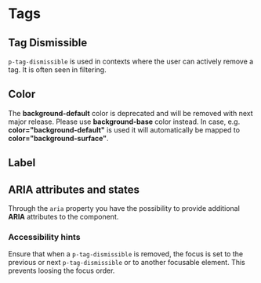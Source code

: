 # Tags

<TableOfContents></TableOfContents>

## Tag Dismissible

`p-tag-dismissible` is used in contexts where the user can actively remove a tag. It is often seen in filtering.

## Color

<p-inline-notification heading="Important note" state="error" dismiss-button="false">
  The <b>background-default</b> color is deprecated and will be removed with next major release. Please use
  <b>background-base</b> color instead. In case, e.g. <b>color="background-default"</b> is used it will automatically be
  mapped to <b>color="background-surface"</b>.

</p-inline-notification>

<Playground :markup="colorMarkup" :config="{ ...config, backgroundColor }">
  <SelectOptions v-model="backgroundColor" :values="backgroundColors" name="backgroundColor"></SelectOptions>
</Playground>

## Label

<Playground :markup="label" :config="config"></Playground>

## ARIA attributes and states

Through the `aria` property you have the possibility to provide additional **ARIA** attributes to the component.
<Playground :markup="accessibility" :config="config"></Playground>

### <A11yIcon></A11yIcon> Accessibility hints

Ensure that when a `p-tag-dismissible` is removed, the focus is set to the previous or next `p-tag-dismissible` or to
another focusable element. This prevents loosing the focus order.

<script lang="ts">
import Vue from 'vue';
import Component from 'vue-class-component'; 
import { TAG_DISMISSIBLE_COLORS } from './tag-dismissible-utils';
import { GRADIENT_COLORS } from '../scroller/scroller-utils'; 

@Component
export default class Code extends Vue {
  config = { themeable: true, spacing: 'inline' };

  backgroundColor = 'background-base';
  backgroundColors = GRADIENT_COLORS;

  get colorMarkup(){
    return TAG_DISMISSIBLE_COLORS.map((color) => `<p-tag-dismissible color="${color}">Color ${color}</p-tag-dismissible>`).join('\n');
  };

  label = `<p-tag-dismissible label="Some label">Some content</p-tag-dismissible>`;

  accessibility = `<p-tag-dismissible label="Cars" aria="{ 'aria-label': 'Remove filter used cars' }">Used cars</p-tag-dismissible>`
}
</script>
